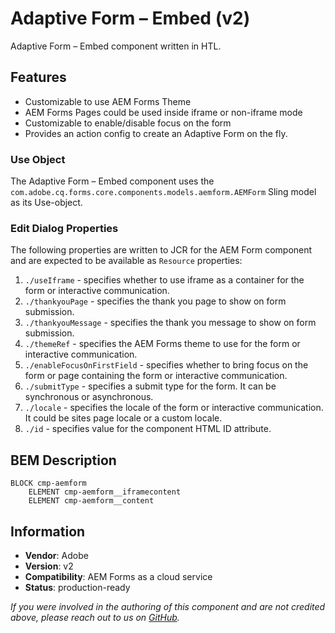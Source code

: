 <!--
Copyright 2022 Adobe

Licensed under the Apache License, Version 2.0 (the "License");
you may not use this file except in compliance with the License.
You may obtain a copy of the License at

    http://www.apache.org/licenses/LICENSE-2.0

Unless required by applicable law or agreed to in writing, software
distributed under the License is distributed on an "AS IS" BASIS,
WITHOUT WARRANTIES OR CONDITIONS OF ANY KIND, either express or implied.
See the License for the specific language governing permissions and
limitations under the License.
-->
Adaptive Form – Embed (v2)
====
Adaptive Form – Embed component written in HTL.

## Features
* Customizable to use AEM Forms Theme
* AEM Forms Pages could be used inside iframe or non-iframe mode
* Customizable to enable/disable focus on the form
* Provides an action config to create an Adaptive Form on the fly.

### Use Object
The Adaptive Form – Embed component uses the `com.adobe.cq.forms.core.components.models.aemform.AEMForm` Sling model as its Use-object.

### Edit Dialog Properties
The following properties are written to JCR for the AEM Form component and are expected to be available as `Resource` properties:

1. `./useIframe` - specifies whether to use iframe as a container for the form or interactive communication.
2. `./thankyouPage` - specifies the thank you page to show on form submission.
3. `./thankyouMessage` - specifies the thank you message to show on form submission.
4. `./themeRef` - specifies the AEM Forms theme to use for the form or interactive communication.
5. `./enableFocusOnFirstField` - specifies whether to bring focus on the form or page containing the form or interactive communication.
6. `./submitType` - specifies a submit type for the form. It can be synchronous or asynchronous.
7. `./locale` - specifies the locale of the form or interactive communication. It could be sites page locale or a custom locale.
8. `./id` - specifies value for the component HTML ID attribute.


## BEM Description
```
BLOCK cmp-aemform
    ELEMENT cmp-aemform__iframecontent
    ELEMENT cmp-aemform__content
```

## Information
* **Vendor**: Adobe
* **Version**: v2
* **Compatibility**: AEM Forms as a cloud service
* **Status**: production-ready

_If you were involved in the authoring of this component and are not credited above, please reach out to us on [GitHub](https://github.com/adobe/aem-core-forms-components)._
